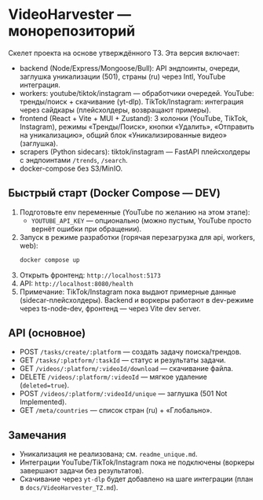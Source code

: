 # VideoHarvester — монорепозиторий

Скелет проекта на основе утверждённого ТЗ. Эта версия включает:

- backend (Node/Express/Mongoose/Bull): API эндпоинты, очереди, заглушка уникализации (501), страны (ru) через Intl, YouTube интеграция.
- workers: youtube/tiktok/instagram — обработчики очередей. YouTube: тренды/поиск + скачивание (yt-dlp). TikTok/Instagram: интеграция через сайдкары (плейсхолдеры, возвращают примеры).
- frontend (React + Vite + MUI + Zustand): 3 колонки (YouTube, TikTok, Instagram), режимы «Тренды/Поиск», кнопки «Удалить», «Отправить на уникализацию», общий блок «Уникализированные видео» (заглушка).
- scrapers (Python sidecars): tiktok/instagram — FastAPI плейсхолдеры с эндпоинтами `/trends`, `/search`.
- docker-compose без S3/MinIO.

## Быстрый старт (Docker Compose — DEV)

1. Подготовьте env переменные (YouTube по желанию на этом этапе):
   - `YOUTUBE_API_KEY` — опционально (можно пустым, YouTube просто вернёт ошибки при обращении).
2. Запуск в режиме разработки (горячая перезагрузка для api, workers, web):
   ```sh
   docker compose up
   ```
3. Открыть фронтенд: `http://localhost:5173`
4. API: `http://localhost:8080/health`
5. Примечание: TikTok/Instagram пока выдают примерные данные (sidecar-плейсхолдеры). Backend и воркеры работают в dev-режиме через ts-node-dev, фронтенд — через Vite dev server.

## API (основное)

- POST `/tasks/create/:platform` — создать задачу поиска/трендов.
- GET `/tasks/:platform/:taskId` — статус и результаты задачи.
- GET `/videos/:platform/:videoId/download` — скачивание файла.
- DELETE `/videos/:platform/:videoId` — мягкое удаление (`deleted=true`).
- POST `/videos/:platform/:videoId/unique` — заглушка (501 Not Implemented).
- GET `/meta/countries` — список стран (ru) + «Глобально».

## Замечания

- Уникализация не реализована; см. `readme_unique.md`.
- Интеграции YouTube/TikTok/Instagram пока не подключены (воркеры завершают задачи без результатов).
- Скачивание через `yt-dlp` будет добавлено на шаге интеграции (план в `docs/VideoHarvester_TZ.md`).
